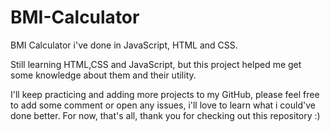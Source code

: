 # BMI-Calculator
BMI Calculator i've done in JavaScript, HTML and CSS.

Still learning HTML,CSS and JavaScript, but this project helped me get some knowledge about them and their utility.

I'll keep practicing and adding more projects to my GitHub, please feel free to add some comment or open any issues, i'll love to learn what i could've done better.
For now, that's all, thank you for checking out this repository :)
